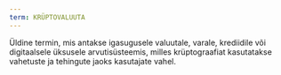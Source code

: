 ```yaml
---
term: KRÜPTOVALUUTA
---
```


Üldine termin, mis antakse igasugusele valuutale, varale, krediidile või digitaalsele üksusele arvutisüsteemis, milles krüptograafiat kasutatakse vahetuste ja tehingute jaoks kasutajate vahel.